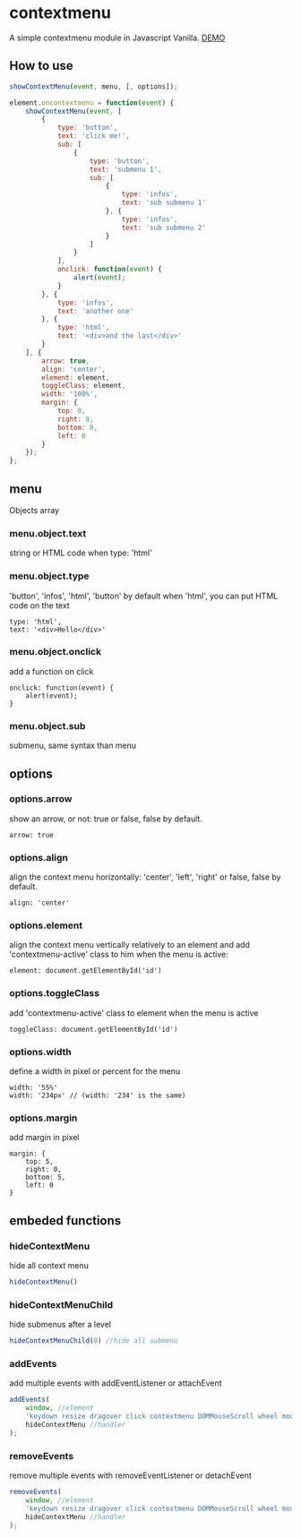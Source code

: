 # contextmenu
A simple contextmenu module in Javascript Vanilla. [DEMO](http://app.moonshark.fr/contextmenu/)
## How to use

```javascript
showContextMenu(event, menu, [, options]);

element.oncontextmenu = function(event) {
	showContextMenu(event, [
		{
			type: 'button',
			text: 'click me!',
			sub: [
				{
					type: 'button',
					text: 'submenu 1',
					sub: [
						{
							type: 'infos',	
							text: 'sub submenu 1'
						}, {
							type: 'infos',	
							text: 'sub submenu 2'
						}
					]
				}
			],
			onclick: function(event) {
				alert(event);
			}
		}, {
			type: 'infos',
			text: 'another one'
		}, {
			type: 'html',
			text: '<div>and the last</div>'
		}
	], {
		arrow: true, 
		align: 'center', 
		element: element, 
		toggleClass: element, 
		width: '100%', 
		margin: {
			top: 0,
			right: 0,
			bottom: 0,
			left: 0
		}
	});
};
```

## menu
Objects array
### menu.object.text
string or HTML code when type: 'html'
### menu.object.type
'button', 'infos', 'html', 'button' by default
when 'html', you can put HTML code on the text
	
	type: 'html',
	text: '<div>Hello</div>'
	
### menu.object.onclick
add a function on click

	onclick: function(event) {
		alert(event);
	}
	
### menu.object.sub
submenu, same syntax than menu

## options
### options.arrow
show an arrow, or not:
true or false, false by default.

	arrow: true
	
### options.align
align the context menu horizontally:
'center', 'left', 'right' or false, false by default.

	align: 'center'
	
### options.element 
align the context menu vertically relatively to an element and add 'contextmenu-active' class to him when the menu is active:

	element: document.getElementById('id')
	
### options.toggleClass
add 'contextmenu-active' class to element when the menu is active

	toggleClass: document.getElementById('id')
	
### options.width
define a width in pixel or percent for the menu

	width: '55%'
	width: '234px' // (width: '234' is the same)
	
### options.margin
add margin in pixel	

	margin: {
		top: 5,
		right: 0,
		bottom: 5,
		left: 0
	}
	
## embeded functions
### hideContextMenu
hide all context menu
```javascript
hideContextMenu()
```
### hideContextMenuChild
hide submenus after a level
```javascript
hideContextMenuChild(0) //hide all submenu
```
### addEvents
add multiple events with addEventListener or attachEvent
```javascript
addEvents(
	window, //element
	'keydown resize dragover click contextmenu DOMMouseScroll wheel mousewheel touch', //events
	hideContextMenu //handler
);
```
### removeEvents
remove multiple events with removeEventListener or detachEvent
```javascript
removeEvents(
	window, //element
	'keydown resize dragover click contextmenu DOMMouseScroll wheel mousewheel touch', //events
	hideContextMenu //handler
);
```

